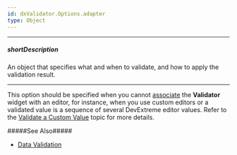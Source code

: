 ```yaml
---
id: dxValidator.Options.adapter
type: Object
---
```

---
##### shortDescription
An object that specifies what and when to validate, and how to apply the validation result.

---
This option should be specified when you cannot [associate](/concepts/05%20Widgets/zz%20Common/05%20UI%20Widgets/20%20Data%20Validation/10%20Validate%20an%20Editor%20Value.md '/Documentation/Guide/Widgets/Common/UI_Widgets/Data_Validation/#Validate_an_Editor_Value') the **Validator** widget with an editor, for instance, when you use custom editors or a validated value is a sequence of several DevExtreme editor values. Refer to the [Validate a Custom Value](/concepts/05%20Widgets/zz%20Common/05%20UI%20Widgets/20%20Data%20Validation/60%20Validate%20a%20Custom%20Value.md '/Documentation/Guide/Widgets/Common/UI_Widgets/Data_Validation/#Validate_a_Custom_Value') topic for more details.

#####See Also#####
- [Data Validation](/concepts/05%20Widgets/zz%20Common/05%20UI%20Widgets/20%20Data%20Validation/Data%20Validation.md '/Documentation/Guide/Widgets/Common/UI_Widgets/Data_Validation/')